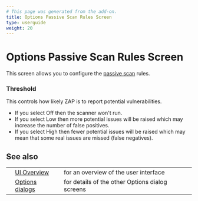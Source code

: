 ```yaml
---
# This page was generated from the add-on.
title: Options Passive Scan Rules Screen
type: userguide
weight: 20
---
```


# Options Passive Scan Rules Screen


This screen allows you to configure the [passive scan](/docs/desktop/start/features/pscan/) rules.  

### Threshold

This controls how likely ZAP is to report potential vulnerabilities.  

* If you select Off then the scanner won't run.
* If you select Low then more potential issues will be raised which may increase the number of false positives.
* If you select High then fewer potential issues will be raised which may mean that some real issues are missed (false negatives).

## See also

|   |                                                      |                                                 |
|---|------------------------------------------------------|-------------------------------------------------|
|   | [UI Overview](/docs/desktop/ui/)                     | for an overview of the user interface           |
|   | [Options dialogs](/docs/desktop/ui/dialogs/options/) | for details of the other Options dialog screens |
